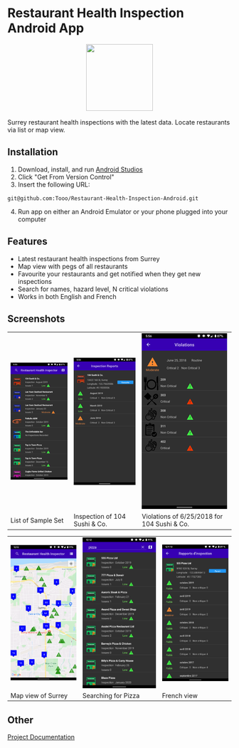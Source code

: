 # Restaurant Health Inspection Android App
<p align='center'>
  <img src="/Restaurant%20Health%20Inspector-app/src/main/res/drawable/icon_app_logo.png" width="150px" height="150px">
</p>

Surrey restaurant health inspections with the latest data.
Locate restaurants via list or map view.

## Installation
1. Download, install, and run [Android Studios](https://developer.android.com/studio)
2. Click "Get From Version Control"
3. Insert the following URL:
```
git@github.com:Tooo/Restaurant-Health-Inspection-Android.git
```
4. Run app on either an Android Emulator or your phone plugged into your computer

## Features
- Latest restaurant health inspections from Surrey
- Map view with pegs of all restaurants
- Favourite your restaurants and get notified when they get new inspections
- Search for names, hazard level, N critical violations
- Works in both English and French

## Screenshots
<table>
  <tr>
    <td> <img src="images/list.png"> </td>
    <td> <img src="images/inspection.png"> </td>
    <td> <img src="images/violations.png"> </td>
  </tr>
  <tr>
    <td> List of Sample Set </td>
    <td> Inspection of 104 Sushi & Co. </td>
    <td> Violations of 6/25/2018 for 104 Sushi & Co. </td>
  </tr>
</table>

<table>
  <tr>
    <td> <img src="images/map.png"> </td>
    <td> <img src="images/search.png"> </td>
    <td> <img src="images/french.png"> </td>
  </tr>
  <tr>
    <td> Map view of Surrey </td>
    <td> Searching for Pizza </td>
    <td> French view </td>
  </tr>
</table>


## Other
[Project Documentation](/blob/master/docs/Project%20Documentation.pdf)
